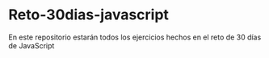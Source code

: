 # Reto-30dias-javascript
En este repositorio estarán todos los ejercicios hechos en el reto de 30 días de JavaScript
